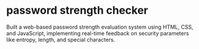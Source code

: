 # password strength checker
 Built a web-based password strength evaluation system using HTML, CSS, and JavaScript, implementing real-time feedback on security parameters like entropy, length, and special characters.

